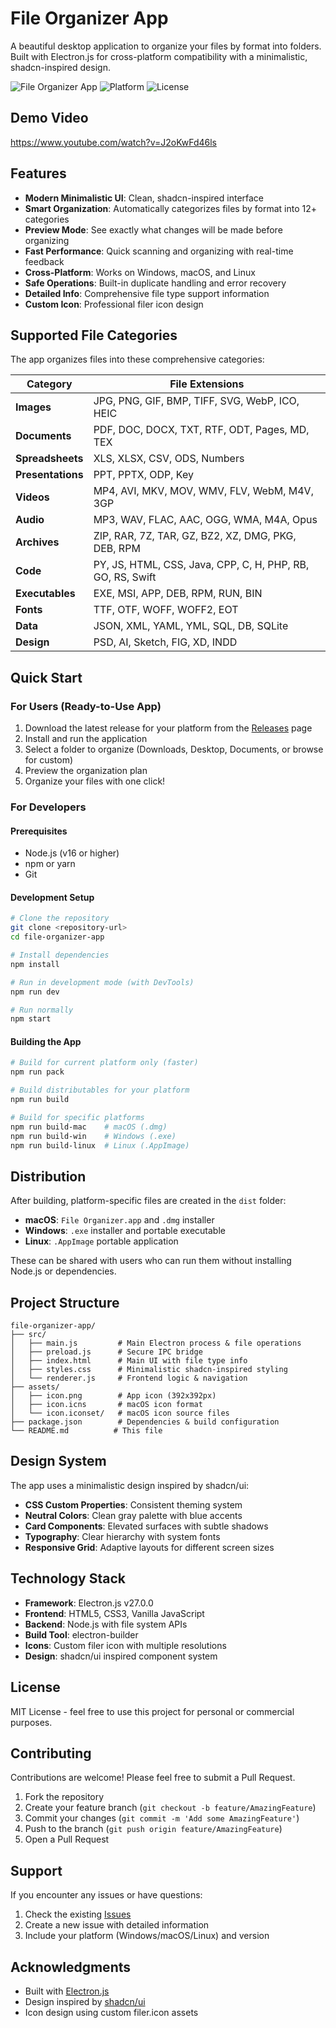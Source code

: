 # File Organizer App

A beautiful desktop application to organize your files by format into folders. Built with Electron.js for cross-platform compatibility with a minimalistic, shadcn-inspired design.

![File Organizer App](https://img.shields.io/badge/Electron-v27.0.0-blue)
![Platform](https://img.shields.io/badge/platform-Windows%20%7C%20macOS%20%7C%20Linux-lightgrey)
![License](https://img.shields.io/badge/license-MIT-green)

## Demo Video

https://www.youtube.com/watch?v=J2oKwFd46ls

## Features

- **Modern Minimalistic UI**: Clean, shadcn-inspired interface
- **Smart Organization**: Automatically categorizes files by format into 12+ categories
- **Preview Mode**: See exactly what changes will be made before organizing
- **Fast Performance**: Quick scanning and organizing with real-time feedback
- **Cross-Platform**: Works on Windows, macOS, and Linux
- **Safe Operations**: Built-in duplicate handling and error recovery
- **Detailed Info**: Comprehensive file type support information
- **Custom Icon**: Professional filer icon design

## Supported File Categories

The app organizes files into these comprehensive categories:

| Category | File Extensions |
|----------|----------------|
| **Images** | JPG, PNG, GIF, BMP, TIFF, SVG, WebP, ICO, HEIC |
| **Documents** | PDF, DOC, DOCX, TXT, RTF, ODT, Pages, MD, TEX |
| **Spreadsheets** | XLS, XLSX, CSV, ODS, Numbers |
| **Presentations** | PPT, PPTX, ODP, Key |
| **Videos** | MP4, AVI, MKV, MOV, WMV, FLV, WebM, M4V, 3GP |
| **Audio** | MP3, WAV, FLAC, AAC, OGG, WMA, M4A, Opus |
| **Archives** | ZIP, RAR, 7Z, TAR, GZ, BZ2, XZ, DMG, PKG, DEB, RPM |
| **Code** | PY, JS, HTML, CSS, Java, CPP, C, H, PHP, RB, GO, RS, Swift |
| **Executables** | EXE, MSI, APP, DEB, RPM, RUN, BIN |
| **Fonts** | TTF, OTF, WOFF, WOFF2, EOT |
| **Data** | JSON, XML, YAML, YML, SQL, DB, SQLite |
| **Design** | PSD, AI, Sketch, FIG, XD, INDD |

## Quick Start

### For Users (Ready-to-Use App)
1. Download the latest release for your platform from the [Releases](../../releases) page
2. Install and run the application
3. Select a folder to organize (Downloads, Desktop, Documents, or browse for custom)
4. Preview the organization plan
5. Organize your files with one click!

### For Developers

#### Prerequisites
- Node.js (v16 or higher)
- npm or yarn
- Git

#### Development Setup
```bash
# Clone the repository
git clone <repository-url>
cd file-organizer-app

# Install dependencies
npm install

# Run in development mode (with DevTools)
npm run dev

# Run normally
npm start
```

#### Building the App
```bash
# Build for current platform only (faster)
npm run pack

# Build distributables for your platform
npm run build

# Build for specific platforms
npm run build-mac    # macOS (.dmg)
npm run build-win    # Windows (.exe)
npm run build-linux  # Linux (.AppImage)
```

## Distribution

After building, platform-specific files are created in the `dist` folder:
- **macOS**: `File Organizer.app` and `.dmg` installer
- **Windows**: `.exe` installer and portable executable
- **Linux**: `.AppImage` portable application

These can be shared with users who can run them without installing Node.js or dependencies.

## Project Structure

```
file-organizer-app/
├── src/
│   ├── main.js         # Main Electron process & file operations
│   ├── preload.js      # Secure IPC bridge
│   ├── index.html      # Main UI with file type info
│   ├── styles.css      # Minimalistic shadcn-inspired styling
│   └── renderer.js     # Frontend logic & navigation
├── assets/
│   ├── icon.png        # App icon (392x392px)
│   ├── icon.icns       # macOS icon format
│   └── icon.iconset/   # macOS icon source files
├── package.json        # Dependencies & build configuration
└── README.md          # This file
```

## Design System

The app uses a minimalistic design inspired by shadcn/ui:
- **CSS Custom Properties**: Consistent theming system
- **Neutral Colors**: Clean gray palette with blue accents
- **Card Components**: Elevated surfaces with subtle shadows
- **Typography**: Clear hierarchy with system fonts
- **Responsive Grid**: Adaptive layouts for different screen sizes

## Technology Stack

- **Framework**: Electron.js v27.0.0
- **Frontend**: HTML5, CSS3, Vanilla JavaScript
- **Backend**: Node.js with file system APIs
- **Build Tool**: electron-builder
- **Icons**: Custom filer icon with multiple resolutions
- **Design**: shadcn/ui inspired component system

## License

MIT License - feel free to use this project for personal or commercial purposes.

## Contributing

Contributions are welcome! Please feel free to submit a Pull Request.

1. Fork the repository
2. Create your feature branch (`git checkout -b feature/AmazingFeature`)
3. Commit your changes (`git commit -m 'Add some AmazingFeature'`)
4. Push to the branch (`git push origin feature/AmazingFeature`)
5. Open a Pull Request

## Support

If you encounter any issues or have questions:
1. Check the existing [Issues](../../issues)
2. Create a new issue with detailed information
3. Include your platform (Windows/macOS/Linux) and version

## Acknowledgments

- Built with [Electron.js](https://electronjs.org/)
- Design inspired by [shadcn/ui](https://ui.shadcn.com/)
- Icon design using custom filer.icon assets
